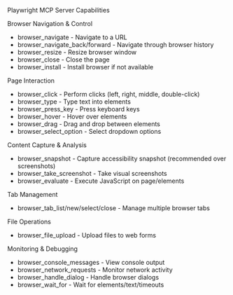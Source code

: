 Playwright MCP Server Capabilities

  Browser Navigation & Control

  - browser_navigate - Navigate to a URL
  - browser_navigate_back/forward - Navigate through browser history
  - browser_resize - Resize browser window
  - browser_close - Close the page
  - browser_install - Install browser if not available

  Page Interaction

  - browser_click - Perform clicks (left, right, middle, double-click)
  - browser_type - Type text into elements
  - browser_press_key - Press keyboard keys
  - browser_hover - Hover over elements
  - browser_drag - Drag and drop between elements
  - browser_select_option - Select dropdown options

  Content Capture & Analysis

  - browser_snapshot - Capture accessibility snapshot (recommended over screenshots)
  - browser_take_screenshot - Take visual screenshots
  - browser_evaluate - Execute JavaScript on page/elements

  Tab Management

  - browser_tab_list/new/select/close - Manage multiple browser tabs

  File Operations

  - browser_file_upload - Upload files to web forms

  Monitoring & Debugging

  - browser_console_messages - View console output
  - browser_network_requests - Monitor network activity
  - browser_handle_dialog - Handle browser dialogs
  - browser_wait_for - Wait for elements/text/timeouts

